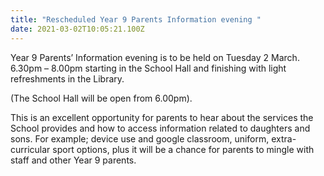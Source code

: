 ```yaml
---
title: "Rescheduled Year 9 Parents Information evening "
date: 2021-03-02T10:05:21.100Z
---
```

Year 9 Parents’ Information evening is to be held on Tuesday 2 March.  
6.30pm – 8.00pm starting in the School Hall and finishing with light refreshments in the Library.  

(The School Hall will be open from 6.00pm). 


This is an excellent opportunity for parents to hear
about the services the School provides and how to access information related to daughters and sons. For example; device use and google classroom, uniform, extra-curricular sport options, plus it will be a chance for parents to mingle with staff and other Year 9 parents. 